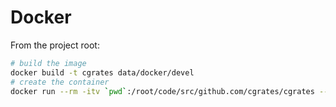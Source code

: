 Docker
=======

From the project root:

``` bash
# build the image
docker build -t cgrates data/docker/devel
# create the container
docker run --rm -itv `pwd`:/root/code/src/github.com/cgrates/cgrates --name cgr cgrates
```
